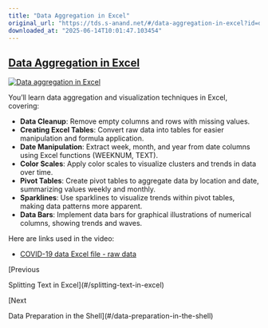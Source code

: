 ```yaml
---
title: "Data Aggregation in Excel"
original_url: "https://tds.s-anand.net/#/data-aggregation-in-excel?id=data-aggregation-in-excel"
downloaded_at: "2025-06-14T10:01:47.103454"
---
```


[Data Aggregation in Excel](#/data-aggregation-in-excel?id=data-aggregation-in-excel)
-------------------------------------------------------------------------------------

[![Data aggregation in Excel](https://i.ytimg.com/vi_webp/NkpT0dDU8Y4/sddefault.webp)](https://youtu.be/NkpT0dDU8Y4)

You’ll learn data aggregation and visualization techniques in Excel, covering:

* **Data Cleanup**: Remove empty columns and rows with missing values.
* **Creating Excel Tables**: Convert raw data into tables for easier manipulation and formula application.
* **Date Manipulation**: Extract week, month, and year from date columns using Excel functions (WEEKNUM, TEXT).
* **Color Scales**: Apply color scales to visualize clusters and trends in data over time.
* **Pivot Tables**: Create pivot tables to aggregate data by location and date, summarizing values weekly and monthly.
* **Sparklines**: Use sparklines to visualize trends within pivot tables, making data patterns more apparent.
* **Data Bars**: Implement data bars for graphical illustrations of numerical columns, showing trends and waves.

Here are links used in the video:

* [COVID-19 data Excel file - raw data](https://docs.google.com/spreadsheets/d/14HLgSmME95q--6lcBv9pUstqHL183wTd/view)

[Previous

Splitting Text in Excel](#/splitting-text-in-excel)

[Next

Data Preparation in the Shell](#/data-preparation-in-the-shell)
